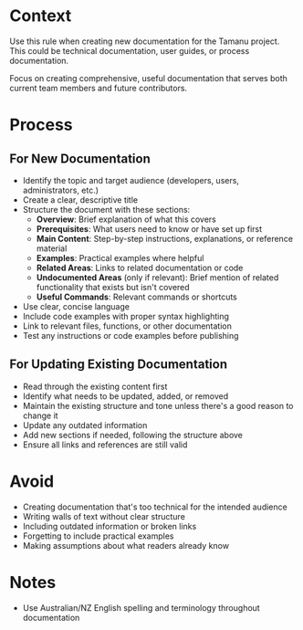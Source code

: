 # Context

Use this rule when creating new documentation for the Tamanu project. This could be technical documentation, user guides, or process documentation.

Focus on creating comprehensive, useful documentation that serves both current team members and future contributors.

# Process

## For New Documentation

- Identify the topic and target audience (developers, users, administrators, etc.)
- Create a clear, descriptive title
- Structure the document with these sections:
  - **Overview**: Brief explanation of what this covers
  - **Prerequisites**: What users need to know or have set up first
  - **Main Content**: Step-by-step instructions, explanations, or reference material
  - **Examples**: Practical examples where helpful
  - **Related Areas**: Links to related documentation or code
  - **Undocumented Areas** (only if relevant): Brief mention of related functionality that exists but isn't covered
  - **Useful Commands**: Relevant commands or shortcuts
- Use clear, concise language
- Include code examples with proper syntax highlighting
- Link to relevant files, functions, or other documentation
- Test any instructions or code examples before publishing

## For Updating Existing Documentation

- Read through the existing content first
- Identify what needs to be updated, added, or removed
- Maintain the existing structure and tone unless there's a good reason to change it
- Update any outdated information
- Add new sections if needed, following the structure above
- Ensure all links and references are still valid

# Avoid

- Creating documentation that's too technical for the intended audience
- Writing walls of text without clear structure
- Including outdated information or broken links
- Forgetting to include practical examples
- Making assumptions about what readers already know

# Notes

- Use Australian/NZ English spelling and terminology throughout documentation
